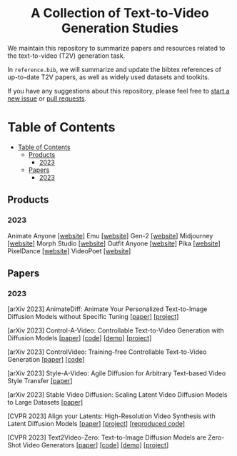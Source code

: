 <p align="center">
  <h1 align="center">A Collection of Text-to-Video Generation Studies</h1>

We maintain this repository to summarize papers and resources related to the text-to-video (T2V) generation task. 

In `reference.bib`, we will summarize and update the bibtex references of up-to-date T2V papers, as well as widely used datasets and toolkits.

If you have any suggestions about this repository, please feel free to [start a new issue](https://github.com/synlp/T2V-Review/issues/new) or [pull requests](https://github.com/synlp/T2V-Review/pulls).

# Table of Contents
- [Table of Contents](#table-of-contents)
  - [Products](#products)
    - [2023](#2023)
  - [Papers](#papers)
    - [2023](#2023-1)

## Products
### 2023
Animate Anyone [[website]](https://humanaigc.github.io/animate-anyone/)
Emu [[website]](https://emu-video.metademolab.com/)
Gen-2 [[website]](https://research.runwayml.com/gen2)
Midjourney [[website]](https://www.midjourney.com/)
Morph Studio [[website]](https://www.morphstudio.com/)
Outfit Anyone [[website]](https://humanaigc.github.io/outfit-anyone/)
Pika [[website]](https://pika.art/login) 
PixelDance [[website]](https://makepixelsdance.github.io/)
VideoPoet [[website]](https://sites.research.google/videopoet/)


## Papers
### 2023

[arXiv 2023] AnimateDiff: Animate Your Personalized Text-to-Image Diffusion Models without Specific Tuning [[paper]](https://openreview.net/pdf?id=Fx2SbBgcte) [[project]](https://animatediff.github.io/)

[arXiv 2023] Control-A-Video: Controllable Text-to-Video Generation with Diffusion Models [[paper]](https://arxiv.org/pdf/2305.13840.pdf) [[code]](https://github.com/Weifeng-Chen/control-a-video) [[demo]](https://huggingface.co/spaces/wf-genius/Control-A-Video) [[project]](https://arxiv.org/pdf/2305.13840.pdf)

[arXiv 2023] ControlVideo: Training-free Controllable Text-to-Video Generation [[paper]](https://arxiv.org/pdf/2305.13077.pdf) [[code]](https://github.com/YBYBZhang/ControlVideo)

[arXiv 2023] Style-A-Video: Agile Diffusion for Arbitrary Text-based Video Style Transfer [[paper]](https://arxiv.org/pdf/2305.05464.pdf)

[arXiv 2023] Stable Video Diffusion: Scaling Latent Video Diffusion Models to Large Datasets [[paper]](https://arxiv.org/pdf/2311.15127.pdf)

[CVPR 2023] Align your Latents: High-Resolution Video Synthesis with Latent Diffusion Models [[paper]](https://arxiv.org/pdf/2304.08818.pdf) [[project]](https://research.nvidia.com/labs/toronto-ai/VideoLDM/) [[reproduced code]](https://github.com/srpkdyy/VideoLDM)

[CVPR 2023] Text2Video-Zero: Text-to-Image Diffusion Models are Zero-Shot Video Generators [[paper]](https://openaccess.thecvf.com/content/ICCV2023/papers/Khachatryan_Text2Video-Zero_Text-to-Image_Diffusion_Models_are_Zero-Shot_Video_Generators_ICCV_2023_paper.pdf) [[code]](https://github.com/Picsart-AI-Research/Text2Video-Zero) [[demo]](https://huggingface.co/spaces/PAIR/Text2Video-Zero) [[project]](https://text2video-zero.github.io/) 

